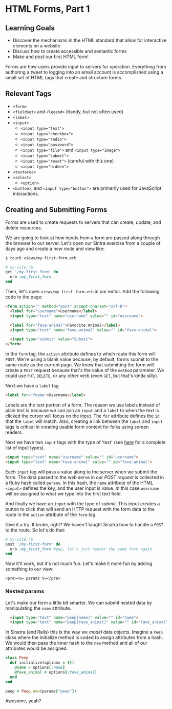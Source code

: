 # HTML Forms, Part 1
## Learning Goals
- Discover the mechanisms in the HTML standard that allow for interactive elements on a website
- Discuss how to create accessible and semantic forms
- Make and _post_ our first HTML form!

Forms are how users provide input to servers for operation. Everything from authoring a tweet to logging into an email account is accomplished using a small set of HTML tags that create and structure forms.

## Relevant Tags
- `<form>`
- `<fieldset>` and `<legend>` (handy, but not often used)
- `<label>`
- `<input>`
  - `<input type="text">`
  - `<input type="checkbox">`
  - `<input type="radio">`
  - `<input type="password">`
  - `<input type="file">` and `<input type="image">`
  - `<input type="submit">`
  - `<input type="reset">` (careful with this one)
  - `<input type="hidden">`
- `<textarea>`
- `<select>`
  - `<option>`
- `<button>`, and `<input type="button">` are primarily used for JavaScript interactions.

## Creating and Submitting Forms
Forms are used to create requests to servers that can create, update, and delete resources.

We are going to look at how inputs from a form are passed along through the browser to our server. Let's open our Sintra exercise from a couple of days ago and create a new route and view like:

```bash
$ touch views/my-first-form.erb
```

```ruby
# my-site.rb
get '/my-first-form' do
  erb :my_first_form
end
```

Then, let's open `views/my-first-form.erb` in our editor. Add the following code to the page:

```html
<form action="" method="post" accept-charset="utf-8">
  <label for="username">Username</label>
  <input type="text" name="username" value="" id="username">

  <label for="fave-animal">Favorite Animal</label>
  <input type="text" name="fave-animal" value="" id="fave-animal">

  <input type="submit" value="Submit">
</form>
```

In the `form` tag, the `action` attribute defines to which route this form will `POST`. We're using a blank value because, by default, forms submit to the same route as the current page. We know that submitting the form will create a `POST` request because that's the value of the `method` parameter. We could use `PUT`, `DELETE`, or any other verb (even `GET`, but that's kinda silly).

Next we have a `label` tag
```html
<label for="fname">Username</label>
```

Labels are the text portion of a form. The reason we use labels instead of plain text is because we can join an `input` and a `label` to when the text is clicked the cursor will focus on the input. The `for` attribute defines the `id` that the `label` will match. Also, creating a link between the `label` and `input` tags is critical in creating usable form content for folks using screen readers.

Next we have two `input` tags with the type of 'text' (see [here](http://www.htmldog.com/reference/htmltags/input/) for a complete list of input types).

```html
<input type="text" name="username" value="" id="username">
<input type="text" name="fave-animal" value="" id="fave-animal">
```

Each `input` tag will pass a value along to the server when we submit the form. The data passed to the web serve in our _POST request_ is collected in a Ruby hash called `params`. In this hash, the `name` attribute of the HTML `<input>` defines the key, and the user input is value. In this case `username` will be assigned to what we type into the first text field.

And finally we have an `input` with the type of _submit_. This input creates a button to click that will send an HTTP request with the form data to the route in the `action` attribute of the `form` tag.

Give it a try. It broke, right? We haven't taught Sinatra how to handle a `POST` to the route. So let's do that:

```ruby
# my-site.rb
post '/my-first-form' do
  erb :my_first_form #yup, let's just render the same form again
end
```
Now it'll work, but it's not much fun. Let's make it more fun by adding something to our view:

```erb
<pre><%= params %></pre>
```

### Nested params
Let's make our form a little bit smarter. We can submit nested data by manipulating the `name` attribute.

```html
  <input type="text" name="peep[name]" value="" id="name">
  <input type="text" name="peep[fave_animal]" value="" id="fave_animal">
```

In Sinatra (and Rails) this is the way we _model_ data objects. Imagine a `Peep` class where the initialize method is coded to assign attributes from a hash. We would then pass the inner hash to the `new` method and all of our attributes would be assigned.

```ruby
class Peep
  def initialize(options = {})
    @name = options[:name]
    @fave_animal = options[:fave_animal]
  end
end

peep = Peep.new(params["peep"])
```

Awesome, yeah?
